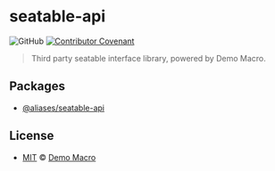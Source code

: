 # seatable-api

![GitHub](https://img.shields.io/github/license/alts-aliases/seatable-api)
[![Contributor Covenant](https://img.shields.io/badge/Contributor%20Covenant-2.1-4baaaa.svg)](https://www.contributor-covenant.org/version/2/1/code_of_conduct/)

> Third party seatable interface library, powered by Demo Macro.

## Packages

- [@aliases/seatable-api](./packages/aliases/README.md)

## License

- [MIT](LICENSE) &copy; [Demo Macro](https://imst.xyz/)
